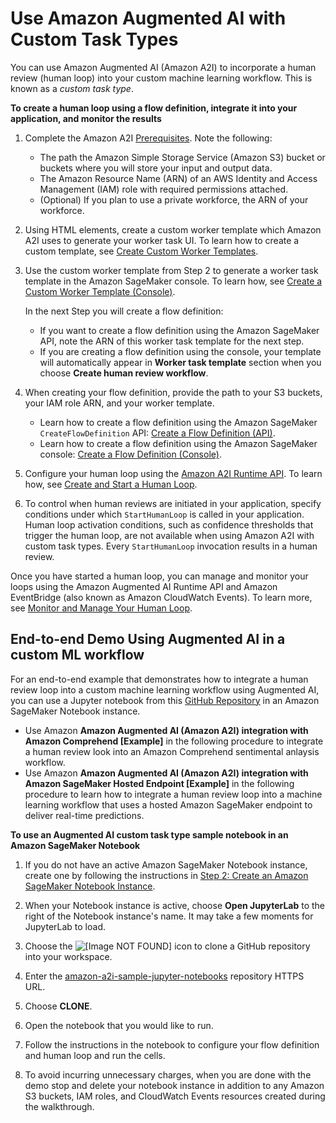 # Use Amazon Augmented AI with Custom Task Types<a name="a2i-task-types-custom"></a>

You can use Amazon Augmented AI \(Amazon A2I\) to incorporate a human review \(human loop\) into your custom machine learning workflow\. This is known as a *custom task type*\.

**To create a human loop using a flow definition, integrate it into your application, and monitor the results**

1. Complete the Amazon A2I [Prerequisites](a2i-getting-started.md#a2i-getting-started-prerequisites)\. Note the following: 
   + The path the Amazon Simple Storage Service \(Amazon S3\) bucket or buckets where you will store your input and output data\. 
   + The Amazon Resource Name \(ARN\) of an AWS Identity and Access Management \(IAM\) role with required permissions attached\. 
   + \(Optional\) If you plan to use a private workforce, the ARN of your workforce\. 

1. Using HTML elements, create a custom worker template which Amazon A2I uses to generate your worker task UI\. To learn how to create a custom template, see [Create Custom Worker Templates](a2i-custom-templates.md)\. 

1. Use the custom worker template from Step 2 to generate a worker task template in the Amazon SageMaker console\. To learn how, see [Create a Custom Worker Template \(Console\)](a2i-create-worker-template-console.md)\.

   In the next Step you will create a flow definition:
   + If you want to create a flow definition using the Amazon SageMaker API, note the ARN of this worker task template for the next step\.
   + If you are creating a flow definition using the console, your template will automatically appear in **Worker task template** section when you choose **Create human review workflow**\.

1. When creating your flow definition, provide the path to your S3 buckets, your IAM role ARN, and your worker template\. 
   + Learn how to create a flow definition using the Amazon SageMaker `CreateFlowDefinition` API: [Create a Flow Definition \(API\)](a2i-create-flow-definition.md#a2i-create-human-review-api)\. 
   + Learn how to create a flow definition using the Amazon SageMaker console: [Create a Flow Definition \(Console\)](a2i-create-flow-definition.md#a2i-create-human-review-console)\.

1. Configure your human loop using the [Amazon A2I Runtime API](https://docs.aws.amazon.com/augmented-ai/2019-11-07/APIReference/Welcome.html)\. To learn how, see [Create and Start a Human Loop](a2i-start-human-loop.md)\. 

1. To control when human reviews are initiated in your application, specify conditions under which `StartHumanLoop` is called in your application\. Human loop activation conditions, such as confidence thresholds that trigger the human loop, are not available when using Amazon A2I with custom task types\. Every `StartHumanLoop` invocation results in a human review\.

Once you have started a human loop, you can manage and monitor your loops using the Amazon Augmented AI Runtime API and Amazon EventBridge \(also known as Amazon CloudWatch Events\)\. To learn more, see [Monitor and Manage Your Human Loop](a2i-monitor-humanloop-results.md)\.

## End\-to\-end Demo Using Augmented AI in a custom ML workflow<a name="a2i-task-types-custom-notebook-demo"></a>

For an end\-to\-end example that demonstrates how to integrate a human review loop into a custom machine learning workflow using Augmented AI, you can use a Jupyter notebook from this [GitHub Repository](https://github.com/aws-samples/amazon-a2i-sample-jupyter-notebooks) in an Amazon SageMaker Notebook instance\. 
+ Use Amazon **Amazon Augmented AI \(Amazon A2I\) integration with Amazon Comprehend \[Example\]** in the following procedure to integrate a human review look into an Amazon Comprehend sentimental anlaysis workflow\. 
+ Use Amazon **Amazon Augmented AI \(Amazon A2I\) integration with Amazon SageMaker Hosted Endpoint \[Example\]** in the following procedure to learn how to integrate a human review loop into a machine learning workflow that uses a hosted Amazon SageMaker endpoint to deliver real\-time predictions\.

**To use an Augmented AI custom task type sample notebook in an Amazon SageMaker Notebook**

1. If you do not have an active Amazon SageMaker Notebook instance, create one by following the instructions in [Step 2: Create an Amazon SageMaker Notebook Instance](gs-setup-working-env.md)\.

1. When your Notebook instance is active, choose **Open JupyterLab** to the right of the Notebook instance's name\. It may take a few moments for JupyterLab to load\. 

1. Choose the ![\[Image NOT FOUND\]](http://docs.aws.amazon.com/sagemaker/latest/dg/images/icons/Git_squip_add_repo.png) icon to clone a GitHub repository into your workspace\. 

1. Enter the [amazon\-a2i\-sample\-jupyter\-notebooks](https://github.com/aws-samples/amazon-a2i-sample-jupyter-notebooks) repository HTTPS URL\. 

1. Choose **CLONE**\.

1. Open the notebook that you would like to run\. 

1. Follow the instructions in the notebook to configure your flow definition and human loop and run the cells\. 

1. To avoid incurring unnecessary charges, when you are done with the demo stop and delete your notebook instance in addition to any Amazon S3 buckets, IAM roles, and CloudWatch Events resources created during the walkthrough\.